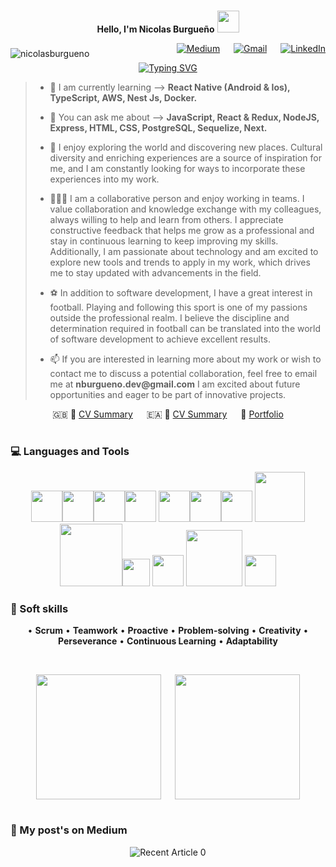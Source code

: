 #

<!-- <p align="center"> -->
<p align="center">
<b>Hello, I'm Nicolas Burgueño</b>
<img src="https://media.giphy.com/media/hvRJCLFzcasrR4ia7z/giphy.gif" width="35" align="bottom"
<br>
<br>
</p>

<p align="right" style="vertical-align: middle">
	<img align="left" style="vertical-align: middle; padding-top: 8px" src="https://komarev.com/ghpvc/?username=HX-NBurgueno&label=Profile%20views&color=0e75b6&style=plastic" alt="nicolasburgueno"/>
	<a href="https://medium.com/@nburgueno.dev"><img src="https://img.shields.io/badge/Medium-030001?style=for-the-badge&logo=medium&logoColor=white" alt="Medium"/></a>
	&emsp;
	<a href="mailto:nburgueno.dev@gmail.com"><img src="https://img.shields.io/badge/Gmail-D14836?style=for-the-badge&logo=gmail&logoColor=white" alt="Gmail"/></a>
	&emsp;
	<a href="https://www.linkedin.com/in/nico-burgue%C3%B1o/"><img src="https://img.shields.io/badge/LinkedIn-0077B5?style=for-the-badge&logo=linkedin&logoColor=white" alt="LinkedIn"/></a>
</p>
  <p align="center">
  <a href="https://git.io/typing-svg"><img src="https://readme-typing-svg.demolab.com?font=Handjet&duration=2000&pause=2&background=FFFFFF00&center=verdadero&vCenter=verdadero&width=435&lines=Developer+Front+End;Developer+Back+End;Developer Mobile&center=true&width=220&height=50" alt="Typing SVG" /></a>
</p>

> - <p>🌱 I am currently learning --> <b>React Native (Android & Ios), TypeScript, AWS, Nest Js, Docker.</b></p>
> - <p>💬 You can ask me about --> <b>JavaScript, React & Redux, NodeJS, Express, HTML, CSS, PostgreSQL, Sequelize, Next.</b></p>
> - <p>🌄 I enjoy exploring the world and discovering new places. Cultural diversity and enriching experiences are a source of inspiration for me, and I am constantly looking for ways to incorporate these experiences into my work.</p>
> - <p>👨🏻‍💻 I am a collaborative person and enjoy working in teams. I value collaboration and knowledge exchange with my colleagues, always willing to help and learn from others. I appreciate constructive feedback that helps me grow as a professional and stay in continuous learning to keep improving my skills. Additionally, I am passionate about technology and am excited to explore new tools and trends to apply in my work, which drives me to stay updated with advancements in the field.</p>
> - <p>⚽ In addition to software development, I have a great interest in football. Playing and following this sport is one of my passions outside the professional realm. I believe the discipline and determination required in football can be translated into the world of software development to achieve excellent results.</p>
> - <p>📫 If you are interested in learning more about my work or wish to contact me to discuss a potential collaboration, feel free to email me at <b>nburgueno.dev@gmail.com</b> I am excited about future opportunities and eager to be part of innovative projects.</p>

<p align="center">
  <span>🇬🇧 📄</span>
	<a href="https://docs.google.com/document/d/1oq6iUNTuXb98ukMSB1Y5zA0rh1slyMQqOvMMQdJUIMU">CV Summary</a>
  &emsp;
  <span>🇪🇦 📄</span>
	<a href="https://docs.google.com/document/d/1kUh0i7KB_7Ou-J6xcd9QnK32Mg5wep94Z0GjoXeLpCQ">CV Summary</a>
  &emsp;
  <span>💼 </span>
	<a href="https://nburgueno-dev.netlify.app">Portfolio</a>
</p>

#

<h3> 💻 Languages and Tools </h3> 
<p align="center">
   <img src="https://cdn.iconscout.com/icon/free/png-256/free-typescript-logo-icon-download-in-svg-png-gif-file-formats--technology-social-media-company-brand-vol-7-pack-logos-icons-3030764.png" width="50"><img src="https://media3.giphy.com/media/ln7z2eWriiQAllfVcn/200w.webp" width="50"><img src="https://i.giphy.com/media/LMt9638dO8dftAjtco/200.webp"   width="50"><img src="https://i.giphy.com/media/eNAsjO55tPbgaor7ma/200w.webp" width="50">
   <img src="https://i.giphy.com/media/IdyAQJVN2kVPNUrojM/200.webp" width="50"><img src="https://media3.giphy.com/media/kdFc8fubgS31b8DsVu/giphy.webp" width="50"><img src="https://images-wixmp-ed30a86b8c4ca887773594c2.wixmp.com/f/072fa096-b852-4161-ae5d-8f42f037c051/d3jaear-ded610f0-cf80-462d-abd9-66cfde9525f5.gif?token=eyJ0eXAiOiJKV1QiLCJhbGciOiJIUzI1NiJ9.eyJzdWIiOiJ1cm46YXBwOjdlMGQxODg5ODIyNjQzNzNhNWYwZDQxNWVhMGQyNmUwIiwiaXNzIjoidXJuOmFwcDo3ZTBkMTg4OTgyMjY0MzczYTVmMGQ0MTVlYTBkMjZlMCIsIm9iaiI6W1t7InBhdGgiOiJcL2ZcLzA3MmZhMDk2LWI4NTItNDE2MS1hZTVkLThmNDJmMDM3YzA1MVwvZDNqYWVhci1kZWQ2MTBmMC1jZjgwLTQ2MmQtYWJkOS02NmNmZGU5NTI1ZjUuZ2lmIn1dXSwiYXVkIjpbInVybjpzZXJ2aWNlOmZpbGUuZG93bmxvYWQiXX0.1DHkYStd8D13sKHcT9Apk1F3JuaFB_xaPtXicaJV49E" width="50">
   <img src="https://logos-world.net/wp-content/uploads/2021/08/Amazon-Web-Services-AWS-Logo.png" width="80"><img src="https://media.giphy.com/media/kH1DBkPNyZPOk0BxrM/giphy.gif" width="100"><img src="https://thisismyitclass.wordpress.com/wp-content/uploads/2011/08/simple-apple-logo.gif" width="44">
   <img src="https://www.edc4it.com/images/thumbs/postgres.gif" width="50">
   <img src="https://miro.medium.com/v2/resize:fit:1400/1*wXtyhpOL5NK_w39UvZpADQ.gif" width="90">
   <img src="https://cdn.iconscout.com/icon/free/png-256/free-postman-logo-icon-download-in-svg-png-gif-file-formats--technology-social-media-company-brand-vol-5-pack-logos-icons-2945092.png?f=webp&w=256" width="50">
  <p>
<h3> 🌟 Soft skills </h3> 
<p align="center">
  • <b>Scrum</b> • <b>Teamwork</b> • <b>Proactive</b> • <b>Problem-solving</b> • <b>Creativity</b> • <b>Perseverance</b> • <b>Continuous Learning</b> • <b>Adaptability</b>
</p>
<br>
<p align="center">
  <img height=200 align="center" src="https://github-readme-stats.vercel.app/api?username=nicolasburgueno&theme=gotham&show_icons=true"/>
  &emsp;
  <img height=200 align="center" src="https://github-readme-stats.vercel.app/api/top-langs?username=nicolasburgueno&theme=gotham&layout=compact&langs_count=8&card_width=320" />
  </p>

#

<h3> 📝 My post's on Medium </h3>

<p align="center" target="_blank" href="https://github-readme-medium-recent-article.vercel.app/medium/@nburgueno.dev/0"><img src="https://github-readme-medium-recent-article.vercel.app/medium/@nburgueno.dev/0" alt="Recent Article 0"></p>

<!-- <a align="left" target="_blank" href="https://github-readme-medium-recent-article.vercel.app/medium/@nburgueno.dev/0"><img src="https://github-readme-medium-recent-article.vercel.app/medium/@nburgueno.dev/0" alt="Recent Article 0" width="500" height="200"></a> -->
